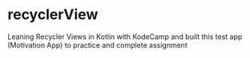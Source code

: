 # recyclerView
Leaning Recycler Views in Kotlin with KodeCamp and built this test app (Motivation App) to practice and complete assignment
